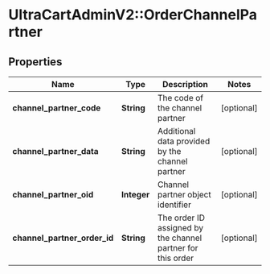 # UltraCartAdminV2::OrderChannelPartner

## Properties
Name | Type | Description | Notes
------------ | ------------- | ------------- | -------------
**channel_partner_code** | **String** | The code of the channel partner | [optional] 
**channel_partner_data** | **String** | Additional data provided by the channel partner | [optional] 
**channel_partner_oid** | **Integer** | Channel partner object identifier | [optional] 
**channel_partner_order_id** | **String** | The order ID assigned by the channel partner for this order | [optional] 



